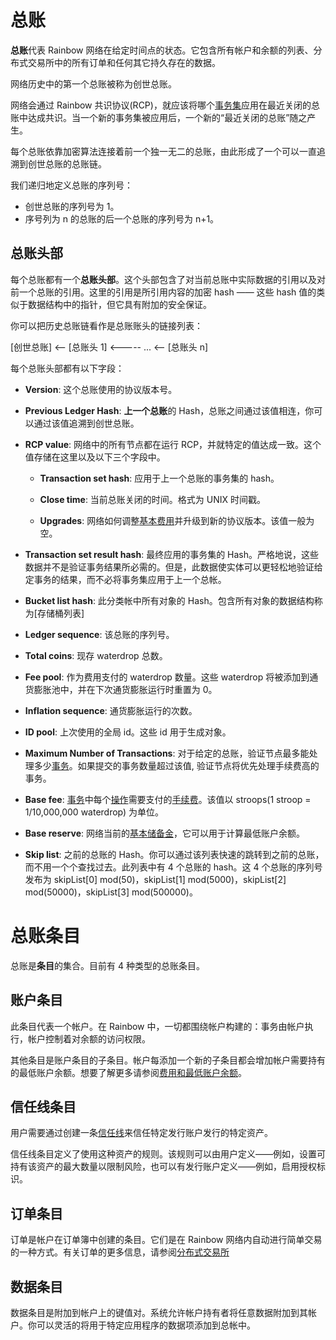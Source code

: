 # 总账

**总账**代表 Rainbow 网络在给定时间点的状态。它包含所有帐户和余额的列表、分布式交易所中的所有订单和任何其它持久存在的数据。

网络历史中的第一个总账被称为创世总账。

网络会通过 Rainbow 共识协议(RCP)，就应该将哪个[事务集](transactions)应用在最近关闭的总账中达成共识。当一个新的事务集被应用后，一个新的“最近关闭的总账”随之产生。

每个总账依靠加密算法连接着前一个独一无二的总账，由此形成了一个可以一直追溯到创世总账的总账链。

我们递归地定义总账的序列号：
* 创世总账的序列号为 1。
* 序号列为 n 的总账的后一个总账的序列号为 n+1。

## 总账头部
每个总账都有一个**总账头部**。这个头部包含了对当前总账中实际数据的引用以及对前一个总账的引用。这里的引用是所引用内容的加密 hash —— 这些 hash 值的类似于数据结构中的指针，但它具有附加的安全保证。

你可以把历史总账链看作是总账账头的链接列表：

[创世总账] <—— [总账头 1] <----- ... <—— [总账头 n]

每个总账头部都有以下字段：

- **Version**: 这个总账使用的协议版本号。
- **Previous Ledger Hash**: **上一个总账**的 Hash，总账之间通过该值相连，你可以通过该值追溯到创世总账。
- **RCP value**: 网络中的所有节点都在运行 RCP，并就特定的值达成一致。这个值存储在这里以及以下三个字段中。
  - **Transaction set hash**: 应用于上一个总账的事务集的 hash。

  - **Close time**: 当前总账关闭的时间。格式为 UNIX 时间戳。

  - **Upgrades**: 网络如何调整[基本费用](fees)并升级到新的协议版本。该值一般为空。
- **Transaction set result hash**: 最终应用的事务集的 Hash。严格地说，这些数据并不是验证事务结果所必需的。但是，此数据使实体可以更轻松地验证给定事务的结果，而不必将事务集应用于上一个总帐。
- **Bucket list hash**: 此分类帐中所有对象的 Hash。包含所有对象的数据结构称为[存储桶列表]
- **Ledger sequence**: 该总账的序列号。
- **Total coins**: 现存 waterdrop 总数。
- **Fee pool**: 作为费用支付的 waterdrop 数量。这些 waterdrop 将被添加到通货膨胀池中，并在下次通货膨胀运行时重置为 0。

- **Inflation sequence**: 通货膨胀运行的次数。
- **ID pool**: 上次使用的全局 id。这些 id 用于生成对象。
- **Maximum Number of Transactions**: 对于给定的总账，验证节点最多能处理多少[事务](transactions)。如果提交的事务数量超过该值, 验证节点将优先处理手续费高的事务。
- **Base fee**: [事务](transactions)中每个[操作](operations)需要支付的[手续费](fees#transaction-fee)。该值以 stroops(1 stroop = 1/10,000,000 waterdrop) 为单位。
- **Base reserve**: 网络当前的[基本储备金](fees#minimum-account-balance)，它可以用于计算最低账户余额。
- **Skip list**: 之前的总账的 Hash。你可以通过该列表快速的跳转到之前的总账，而不用一个个查找过去。此列表中有 4 个总账的 hash。这 4 个总账的序列号发布为 skipList[0] mod(50)，skipList[1] mod(5000)，skipList[2] mod(50000)，skipList[3] mod(500000)。

# 总账条目

总账是**条目**的集合。目前有 4 种类型的总账条目。

## 账户条目
此条目代表一个帐户。在 Rainbow 中，一切都围绕帐户构建的：事务由帐户执行，帐户控制着对余额的访问权限。

其他条目是账户条目的子条目。帐户每添加一个新的子条目都会增加帐户需要持有的最低账户余额。想要了解更多请参阅[费用和最低账户余额](fees)。

## 信任线条目
用户需要通过创建一条[信任线](assetd)来信任特定发行账户发行的特定资产。

信任线条目定义了使用这种资产的规则。该规则可以由用户定义——例如，设置可持有该资产的最大数量以限制风险，也可以有发行账户定义——例如，启用授权标识。

## 订单条目
订单是帐户在订单簿中创建的条目。它们是在 Rainbow 网络内自动进行简单交易的一种方式。有关订单的更多信息，请参阅[分布式交易所](distributed-exchange)

## 数据条目
数据条目是附加到帐户上的键值对。系统允许帐户持有者将任意数据附加到其帐户。你可以灵活的将用于特定应用程序的数据项添加到总帐中。
